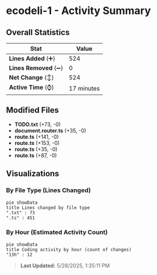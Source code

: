 # ecodeli-1 - Activity Summary 

## Overall Statistics

| Stat                   | Value                                                             |
| ---------------------- | ----------------------------------------------------------------- |
| **Lines Added** (➕)   | 524                                          |
| **Lines Removed** (➖) | 0                                        |
| **Net Change** (↕)    | 524                |
| **Active Time** (⌚)   | 17 minutes |


## Modified Files
- **TODO.txt** (+73, -0)
- **document.router.ts** (+35, -0)
- **route.ts** (+141, -0)
- **route.ts** (+153, -0)
- **route.ts** (+35, -0)
- **route.ts** (+87, -0)

## Visualizations

### By File Type (Lines Changed)

```mermaid
pie showData
title Lines changed by file type
".txt" : 73
".ts" : 451
```

### By Hour (Estimated Activity Count)

```mermaid
pie showData
title Coding activity by hour (count of changes)
"13h" : 12
```


> **Last Updated:** 5/28/2025, 1:35:11 PM